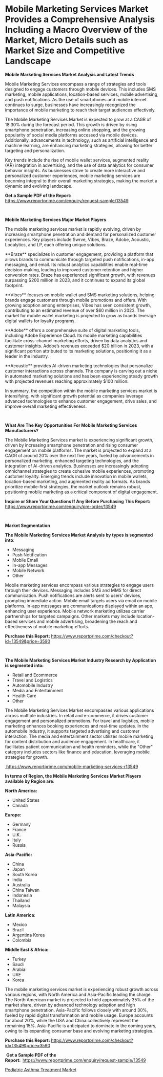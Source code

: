 <p><h1>Mobile Marketing Services Market Provides a Comprehensive Analysis Including a Macro Overview of the Market, Micro Details such as Market Size and Competitive Landscape</h1></p><p><strong>Mobile Marketing Services Market Analysis and Latest Trends</strong></p>
<p><p>Mobile Marketing Services encompass a range of strategies and tools designed to engage customers through mobile devices. This includes SMS marketing, mobile applications, location-based services, mobile advertising, and push notifications. As the use of smartphones and mobile internet continues to surge, businesses have increasingly recognized the importance of mobile marketing to reach their target audiences effectively.</p><p>The Mobile Marketing Services Market is expected to grow at a CAGR of 18.30% during the forecast period. This growth is driven by rising smartphone penetration, increasing online shopping, and the growing popularity of social media platforms accessed via mobile devices. Additionally, advancements in technology, such as artificial intelligence and machine learning, are enhancing marketing strategies, allowing for better targeting and personalization.</p><p>Key trends include the rise of mobile wallet services, augmented reality (AR) integration in advertising, and the use of data analytics for consumer behavior insights. As businesses strive to create more interactive and personalized customer experiences, mobile marketing services are becoming integral to their overall marketing strategies, making the market a dynamic and evolving landscape.</p></p>
<p><strong>Get a Sample PDF of the Report:&nbsp;</strong> <a href="https://www.reportprime.com/enquiry/request-sample/13549?utm_campaign=3519&utm_medium=2&utm_source=Github&utm_content=ia&utm_term=20032025&utm_id=mobile-marketing-services">https://www.reportprime.com/enquiry/request-sample/13549</a></p>
<p>&nbsp;</p>
<p><strong>Mobile Marketing Services Major Market Players</strong></p>
<p><p>The mobile marketing services market is rapidly evolving, driven by increasing smartphone penetration and demand for personalized customer experiences. Key players include Swrve, Vibes, Braze, Adobe, Acoustic, Localytics, and LP, each offering unique solutions.</p><p>**Braze** specializes in customer engagement, providing a platform that allows brands to communicate through targeted push notifications, in-app messaging, and email. Its robust analytics capabilities enable real-time decision-making, leading to improved customer retention and higher conversion rates. Braze has experienced significant growth, with revenues surpassing $200 million in 2023, and it continues to expand its global footprint.</p><p>**Vibes** focuses on mobile wallet and SMS marketing solutions, helping brands engage customers through mobile promotions and offers. With growing adoption among enterprises, Vibes has seen consistent growth, contributing to an estimated revenue of over $60 million in 2023. The market for mobile wallet marketing is projected to grow as brands leverage digital wallets for loyalty programs.</p><p>**Adobe** offers a comprehensive suite of digital marketing tools, including Adobe Experience Cloud. Its mobile marketing capabilities facilitate cross-channel marketing efforts, driven by data analytics and customer insights. Adobe’s revenues exceeded $20 billion in 2023, with a significant portion attributed to its marketing solutions, positioning it as a leader in the industry.</p><p>**Acoustic** provides AI-driven marketing technologies that personalize customer interactions across channels. The company is carving out a niche in automated marketing solutions and has been experiencing steady growth with projected revenues reaching approximately $100 million.</p><p>In summary, the competition within the mobile marketing services market is intensifying, with significant growth potential as companies leverage advanced technologies to enhance customer engagement, drive sales, and improve overall marketing effectiveness.</p></p>
<p>&nbsp;</p>
<p><strong>What Are The Key Opportunities For Mobile Marketing Services Manufacturers?</strong></p>
<p><p>The Mobile Marketing Services market is experiencing significant growth, driven by increasing smartphone penetration and rising consumer engagement on mobile platforms. The market is projected to expand at a CAGR of around 20% over the next five years, fueled by advancements in personalized marketing, enhanced targeting technologies, and the integration of AI-driven analytics. Businesses are increasingly adopting omnichannel strategies to create cohesive mobile experiences, promoting customer loyalty. Emerging trends include innovation in mobile wallets, location-based marketing, and augmented reality ad formats. As brands prioritize mobile-first strategies, the market outlook remains robust, positioning mobile marketing as a critical component of digital engagement.</p></p>
<p><strong>Inquire or Share Your Questions If Any Before Purchasing This Report:</strong> <a href="https://www.reportprime.com/enquiry/pre-order/13549?utm_campaign=3519&utm_medium=2&utm_source=Github&utm_content=ia&utm_term=20032025&utm_id=mobile-marketing-services">https://www.reportprime.com/enquiry/pre-order/13549</a></p>
<p>&nbsp;</p>
<p><strong>Market Segmentation</strong></p>
<p><strong>The Mobile Marketing Services Market Analysis by types is segmented into:</strong></p>
<p><ul><li>Messaging</li><li>Push Notification</li><li>Mobile Email</li><li>In-app Messages</li><li>Mobile Network</li><li>Other</li></ul></p>
<p><p>Mobile marketing services encompass various strategies to engage users through their devices. Messaging includes SMS and MMS for direct communication. Push notifications are alerts sent to users' devices, prompting immediate action. Mobile email targets users via email on mobile platforms. In-app messages are communications displayed within an app, enhancing user experience. Mobile network marketing utilizes carrier partnerships for targeted campaigns. Other markets may include location-based services and mobile advertising, broadening the reach and effectiveness of mobile marketing efforts.</p></p>
<p><strong>Purchase this Report:&nbsp;</strong><a href="https://www.reportprime.com/checkout?id=13549&price=3590&utm_campaign=3519&utm_medium=2&utm_source=Github&utm_content=ia&utm_term=20032025&utm_id=mobile-marketing-services">https://www.reportprime.com/checkout?id=13549&price=3590</a></p>
<p>&nbsp;</p>
<p><strong>The Mobile Marketing Services Market Industry Research by Application is segmented into:</strong></p>
<p><ul><li>Retail and Ecommerce</li><li>Travel and Logistics</li><li>Automobile Industry</li><li>Media and Entertainment</li><li>Health Care</li><li>Other</li></ul></p>
<p><p>The Mobile Marketing Services Market encompasses various applications across multiple industries. In retail and e-commerce, it drives customer engagement and personalized promotions. For travel and logistics, mobile marketing enhances booking experiences and real-time updates. In the automobile industry, it supports targeted advertising and customer interaction. The media and entertainment sector utilizes mobile marketing for content distribution and audience engagement. In healthcare, it facilitates patient communication and health reminders, while the "Other" category includes sectors like finance and education, leveraging mobile strategies for growth.</p></p>
<p><a href="https://www.reportprime.com/mobile-marketing-services-r13549?utm_campaign=3519&utm_medium=2&utm_source=Github&utm_content=ia&utm_term=20032025&utm_id=mobile-marketing-services">&nbsp;https://www.reportprime.com/mobile-marketing-services-r13549</a></p>
<p><strong>In terms of Region, the Mobile Marketing Services Market Players available by Region are:</strong></p>
<p>
    <p> <strong> North America: </strong>
        <ul>
            <li>United States</li>
            <li>Canada</li>
        </ul>
        </p> 
    <p> <strong> Europe: </strong>
        <ul>
            <li>Germany</li>
            <li>France</li>
            <li>U.K.</li>
            <li>Italy</li>
            <li>Russia</li>
        </ul>
        </p> 
    <p> <strong> Asia-Pacific: </strong>
        <ul>
            <li>China</li>
            <li>Japan</li>
            <li>South Korea</li>
            <li>India</li>
            <li>Australia</li>
            <li>China Taiwan</li>
            <li>Indonesia</li>
            <li>Thailand</li>
            <li>Malaysia</li>
        </ul>
        </p> 
    <p> <strong> Latin America: </strong>
        <ul>
            <li>Mexico</li>
            <li>Brazil</li>
            <li>Argentina Korea</li>
            <li>Colombia</li>
        </ul>
        </p> 
    <p> <strong> Middle East & Africa: </strong>
        <ul>
            <li>Turkey</li>
            <li>Saudi</li>
            <li>Arabia</li>
            <li>UAE</li>
            <li>Korea</li>
        </ul>
    </p>
    </p>
<p><p>The mobile marketing services market is experiencing robust growth across various regions, with North America and Asia-Pacific leading the charge. The North American market is projected to hold approximately 35% of the market share, driven by advanced technology adoption and high smartphone penetration. Asia-Pacific follows closely with around 30%, fueled by rapid digital transformation and mobile usage. Europe accounts for about 20%, while the USA and China collectively represent the remaining 15%. Asia-Pacific is anticipated to dominate in the coming years, owing to its expanding consumer base and evolving marketing strategies.</p></p>
<p><strong>Purchase this Report: </strong><a href="https://www.reportprime.com/checkout?id=13549&price=3590&utm_campaign=3519&utm_medium=2&utm_source=Github&utm_content=ia&utm_term=20032025&utm_id=mobile-marketing-services">https://www.reportprime.com/checkout?id=13549&price=3590</a></p>
<p>&nbsp;<strong>Get a Sample PDF of the Report:&nbsp;&nbsp;</strong><a href="https://www.reportprime.com/enquiry/request-sample/13549?utm_campaign=3519&utm_medium=2&utm_source=Github&utm_content=ia&utm_term=20032025&utm_id=mobile-marketing-services">https://www.reportprime.com/enquiry/request-sample/13549</a></p>
<p><strong></strong></p>
<p><p><a href="https://github.com/sanokdagada01/Market-Research-Report-List-1/blob/main/pediatric-asthma-treatment-market.md?utm_campaign=3519&utm_medium=2&utm_source=Github&utm_content=ia&utm_term=20032025&utm_id=mobile-marketing-services">Pediatric Asthma Treatment Market</a></p></p>